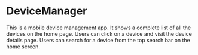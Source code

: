 # DeviceManager

This is a mobile device management app. It shows a complete list of all the devices on the home page. Users can click on a device and visit the device details page. Users can search for a device from the top search bar on the home screen.
